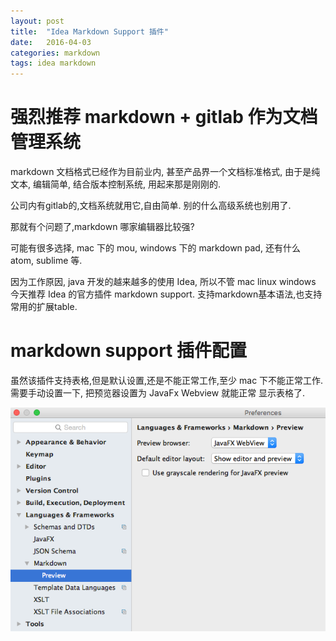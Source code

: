 ```yaml
---
layout: post
title:  "Idea Markdown Support 插件"
date:   2016-04-03
categories: markdown
tags: idea markdown
---
```


# 强烈推荐 markdown + gitlab 作为文档管理系统 #

markdown 文档格式已经作为目前业内, 甚至产品界一个文档标准格式, 由于是纯文本, 编辑简单, 结合版本控制系统, 用起来那是刚刚的.

公司内有gitlab的,文档系统就用它,自由简单. 别的什么高级系统也别用了.

那就有个问题了,markdown 哪家编辑器比较强?

可能有很多选择, mac 下的 mou, windows 下的 markdown pad, 还有什么 atom, sublime 等.

因为工作原因, java 开发的越来越多的使用 Idea, 所以不管 mac linux windows 今天推荐 Idea 的官方插件 markdown support.
支持markdown基本语法,也支持常用的扩展table.

# markdown support 插件配置 #

虽然该插件支持表格,但是默认设置,还是不能正常工作,至少 mac 下不能正常工作. 需要手动设置一下, 把预览器设置为 JavaFx Webview 就能正常
显示表格了.

![setting](/assets/posts/2016-04-02-idea-markdown/idea-markdown.png)